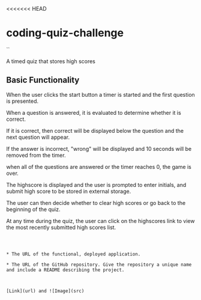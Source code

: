 <<<<<<< HEAD
# coding-quiz-challenge
``

A timed quiz that stores high scores

## Basic Functionality

When the user clicks the start button a timer is started and the first question is presented.

When a question is answered, it is evaluated to determine whether it is correct.


If it is correct, then correct will be displayed below the question and the next question will appear.  

If the answer is incorrect, "wrong" will be displayed and 10 seconds will be removed from the timer. 

when all of the questions are answered or the timer reaches 0, the game is over.  

The highscore is displayed and the user is prompted to enter initials, and submit high score to be stored in external storage.  


The user can then decide whether to clear high scores or go back to the beginning of the quiz.  

At any time during the quiz, the user can click on the highscores link to view the most recently submitted high scores list.  
```



* The URL of the functional, deployed application.

* The URL of the GitHub repository. Give the repository a unique name and include a README describing the project.



[Link](url) and ![Image](src)


